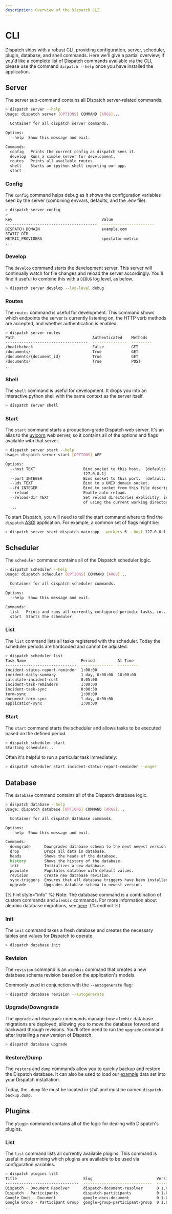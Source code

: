 ```yaml
---
description: Overview of the Dispatch CLI.
---
```


# CLI

Dispatch ships with a robust CLI, providing configuration, server, scheduler, plugin, database, and shell commands. Here we'll give a partial overview; if you'd like a complete list of Dispatch commands available via the CLI, please use the command `dispatch --help` once you have installed the application.

## Server

The server sub-command contains all Dispatch server-related commands.

```bash
> dispatch server --help                                                                        develop ⬇ ◼
Usage: dispatch server [OPTIONS] COMMAND [ARGS]...

  Container for all dispatch server commands.

Options:
  --help  Show this message and exit.

Commands:
  config   Prints the current config as dispatch sees it.
  develop  Runs a simple server for development.
  routes   Prints all available routes.
  shell    Starts an ipython shell importing our app.
  start
```

### Config

The `config` command helps debug as it shows the configuration variables seen by the server \(combining envvars, defaults, and the .env file\).

```bash
> dispatch server config
>
Key                                       Value
----------------------------------------  -----------------------
DISPATCH_DOMAIN                           example.com
STATIC_DIR
METRIC_PROVIDERS                          spectator-metric
...
```

### Develop

The `develop` command starts the development server. This server will continually watch for file changes and reload the server accordingly. You'll find it useful to combine this with a `DEBUG` log level, as below.

```bash
> dispatch server develop --log-level debug
```

### Routes

The `routes` command is useful for development. This command shows which endpoints the server is currently listening on, the HTTP verb methods are accepted, and whether authentication is enabled.

```bash
> dispatch server routes
Path                                  Authenticated    Methods
------------------------------------  ---------------  ---------
/healthcheck                          False            GET
/documents/                           True             GET
/documents/{document_id}              True             GET
/documents/                           True             POST
...
```

### Shell

The `shell` command is useful for development. It drops you into an interactive python shell with the same context as the server itself.

```bash
> dispatch server shell
```

### Start

The `start` command starts a production-grade Dispatch web server. It's an alias to the [uvicorn](https://www.uvicorn.org/) web server, so it contains all of the options and flags available with that server.

```bash
> dispatch server start --help
Usage: dispatch server start [OPTIONS] APP

Options:
  --host TEXT                     Bind socket to this host.  [default:
                                  127.0.0.1]
  --port INTEGER                  Bind socket to this port.  [default: 8000]
  --uds TEXT                      Bind to a UNIX domain socket.
  --fd INTEGER                    Bind to socket from this file descriptor.
  --reload                        Enable auto-reload.
  --reload-dir TEXT               Set reload directories explicitly, instead
                                  of using the current working directory.
  ...
```

To start Dispatch, you will need to tell the start command where to find the `dispatch` [ASGI](https://asgi.readthedocs.io/en/latest/) application. For example, a common set of flags might be:

```bash
> dispatch server start dispatch.main:app --workers 6 --host 127.0.0.1 --port 8000 --proxy-headers
```

## Scheduler

The `scheduler` command contains all of the Dispatch scheduler logic.

```bash
> dispatch scheduler --help
Usage: dispatch scheduler [OPTIONS] COMMAND [ARGS]...

  Container for all dispatch scheduler commands.

Options:
  --help  Show this message and exit.

Commands:
  list   Prints and runs all currently configured periodic tasks, in...
  start  Starts the scheduler.
```

### List

The `list` command lists all tasks registered with the scheduler. Today the scheduler periods are hardcoded and cannot be adjusted.

```bash
> dispatch scheduler list
Task Name                        Period          At Time
-------------------------------  --------------  ---------
incident-status-report-reminder  1:00:00
incident-daily-summary           1 day, 0:00:00  18:00:00
calculate-incident-cost          0:05:00
incident-task-reminders          1:00:00
incident-task-sync               0:00:30
term-sync                        1:00:00
document-term-sync               1 day, 0:00:00
application-sync                 1:00:00
```

### Start

The `start` command starts the scheduler and allows tasks to be executed based on the defined period.

```bash
> dispatch scheduler start
Starting scheduler...
```

Often it's helpful to run a particular task immediately:

```bash
> dispatch scheduler start incident-status-report-reminder --eager
```

## Database

The `database` command contains all of the Dispatch database logic.

```bash
> dispatch database --help
Usage: dispatch database [OPTIONS] COMMAND [ARGS]...

  Container for all dispatch database commands.

Options:
  --help  Show this message and exit.

Commands:
  downgrade      Downgrades database schema to the next newest version.
  drop           Drops all data in database.
  heads          Shows the heads of the database.
  history        Shows the history of the database.
  init           Initializes a new database.
  populate       Populates database with default values.
  revision       Create new database revision.
  sync-triggers  Ensures that all database triggers have been installed.
  upgrade        Upgrades database schema to newest version.
```

{% hint style="info" %}
Note: The database command is a combination of custom commands and `alembic` commands. For more information about alembic database migrations, see [here](https://alembic.sqlalchemy.org/en/latest/).
{% endhint %}

### Init

The `init` command takes a fresh database and creates the necessary tables and values for Dispatch to operate.

```bash
> dispatch database init
```

### Revision

The `revision` command is an `alembic` command that creates a new database schema revision based on the application's models.

Commonly used in conjunction with the `--autogenerate` flag:

```bash
> dispatch database revision --autogenerate
```

### Upgrade/Downgrade

The `upgrade` and `downgrade` commands manage how `alembic` database migrations are deployed, allowing you to move the database forward and backward through revisions. You'll often need to run the `upgrade` command after installing a new version of Dispatch.

```bash
> dispatch database upgrade
```

### Restore/Dump

The `restore` and `dump` commands allow you to quickly backup and restore the Dispatch database. It can also be used to load our [example](https://github.com/Netflix/dispatch/blob/develop/data/dispatch-sample-data.dump) data set into your Dispatch installation.

Today, the `.dump` file must be located in `$CWD` and must be named `dispatch-backup.dump`.

## Plugins

The `plugin` command contains all of the logic for dealing with Dispatch's plugins.

### List

The `list` command lists all currently available plugins. This command is useful in determining which plugins are available to be used via configuration variables.

```bash
> dispatch plugins list
Title                             Slug                            Version     Type               Author         Description
--------------------------------  ------------------------------  ----------  -----------------  -------------  ---------------------------------------------------------
Dispatch - Document Resolver      dispatch-document-resolver      0.1.0       document-resolver  Kevin Glisson  Uses dispatch itself to resolve incident documents.
Dispatch - Participants           dispatch-participants           0.1.0       participant        Kevin Glisson  Uses dispatch itself to determine participants.
Google Docs - Document            google-docs-document            0.1.0       document           Kevin Glisson  Uses google docs to manage document contents.
Google Group - Participant Group  google-group-participant-group  0.1.0       participant_group  Kevin Glisson  Uses Google Groups to help manage participant membership.
...
```
